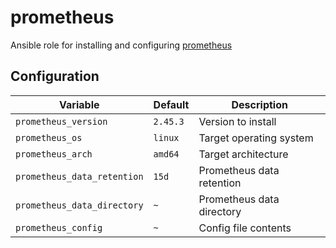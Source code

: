 # prometheus

Ansible role for installing and configuring [prometheus](https://prometheus.io/)

## Configuration

| Variable                    | Default  | Description               |
| --------------------------- | -------- | ------------------------- |
| `prometheus_version`        | `2.45.3` | Version to install        |
| `prometheus_os`             | `linux`  | Target operating system   |
| `prometheus_arch`           | `amd64`  | Target architecture       |
| `prometheus_data_retention` | `15d`    | Prometheus data retention |
| `prometheus_data_directory` | `~`      | Prometheus data directory |
| `prometheus_config`         | `~`      | Config file contents      |
